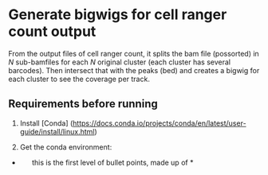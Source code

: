 # Generate bigwigs for cell ranger count output   

From the output files of cell ranger count, it splits the bam file (possorted) in *N* sub-bamfiles for each *N* original cluster (each cluster has several barcodes). Then intersect that with the peaks (bed) and creates a bigwig for each cluster to see the coverage per track.  

## Requirements before running  

1) Install [Conda] (https://docs.conda.io/projects/conda/en/latest/user-guide/install/linux.html)  

2) Get the conda environment:   
* &nbsp;&nbsp;&nbsp;&nbsp;&nbsp;&nbsp;this is the first level of bullet points, made up of <space><space>*<space>
